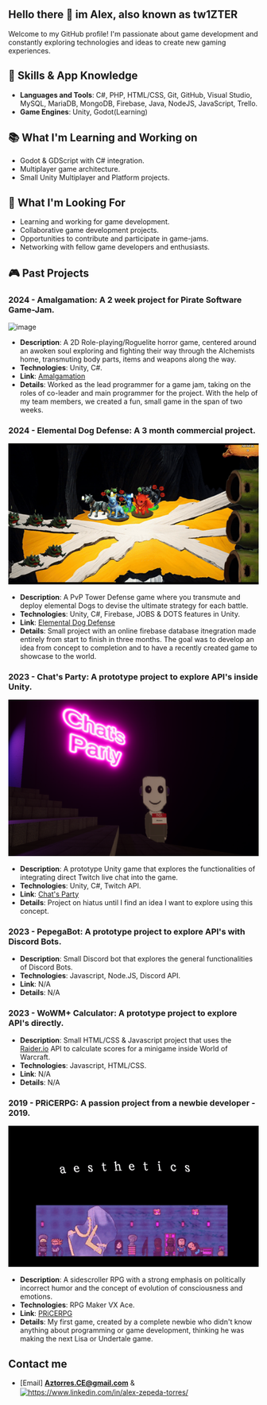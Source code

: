 ## Hello there 👋 im Alex, also known as tw1ZTER 

Welcome to my GitHub profile! I'm passionate about game development and constantly exploring technologies and ideas to create new gaming experiences.

## 🔧 Skills & App Knowledge
- **Languages and Tools**: C#, PHP, HTML/CSS, Git, GitHub, Visual Studio, MySQL, MariaDB, MongoDB, Firebase, Java, NodeJS, JavaScript, Trello.
- **Game Engines**: Unity, Godot(Learning)

## 📚 What I'm Learning and Working on
- Godot & GDScript with C# integration.
- Multiplayer game architecture.
- Small Unity Multiplayer and Platform projects.

## 🌟 What I'm Looking For
- Learning and working for game development.
- Collaborative game development projects.
- Opportunities to contribute and participate in game-jams.
- Networking with fellow game developers and enthusiasts.

## 🎮 Past Projects
### 2024 - Amalgamation: A 2 week project for Pirate Software Game-Jam.
![image](https://github.com/tw1ZTER/tw1ZTER/blob/main/Amalga.gif)
- **Description**: A 2D Role-playing/Roguelite horror game, centered around an awoken soul exploring and fighting their way through the Alchemists home, transmuting body parts, items and weapons along the way.
- **Technologies**: Unity, C#.
- **Link**: [Amalgamation](https://tw1zter.itch.io/amalgamation)
- **Details**: Worked as the lead programmer for a game jam, taking on the roles of co-leader and main programmer for the project. With the help of my team members, we created a fun, small game in the span of two weeks.

### 2024 - Elemental Dog Defense: A 3 month commercial project.
![image](https://github.com/tw1ZTER/tw1ZTER/blob/main/EDD.gif)
- **Description**: A PvP Tower Defense game where you transmute and deploy elemental Dogs to devise the ultimate strategy for each battle.
- **Technologies**: Unity, C#, Firebase, JOBS & DOTS features in Unity.
- **Link**: [Elemental Dog Defense](https://store.steampowered.com/app/3087110/Elemental_Dog_Defense/)
- **Details**: Small project with an online firebase database itnegration made entirely from start to finish in three months. The goal was to develop an idea from concept to completion and to have a recently created game to showcase to the world.

### 2023 - Chat's Party: A prototype project to explore API's inside Unity.
![image](https://github.com/tw1ZTER/tw1ZTER/blob/main/ChatsParty.png)
- **Description**: A prototype Unity game that explores the functionalities of integrating direct Twitch live chat into the game.
- **Technologies**: Unity, C#, Twitch API.
- **Link**: [Chat's Party](https://tw1zter.itch.io/chats-party)
- **Details**: Project on hiatus until I find an idea I want to explore using this concept.

### 2023 - PepegaBot: A prototype project to explore API's with Discord Bots.
- **Description**: Small Discord bot that explores the general functionalities of Discord Bots.
- **Technologies**: Javascript, Node.JS, Discord API.
- **Link**: N/A
- **Details**: N/A

### 2023 - WoWM+ Calculator: A prototype project to explore API's directly.
- **Description**: Small HTML/CSS & Javascript project that uses the [Raider.io](https://raider.io/) API to calculate scores for a minigame inside World of Warcraft.
- **Technologies**: Javascript, HTML/CSS.
- **Link**: N/A
- **Details**: N/A

### 2019 - PRiCERPG: A passion project from a newbie developer - 2019.
![image](https://github.com/tw1ZTER/tw1ZTER/blob/main/PRiCERPG2.gif)
- **Description**: A sidescroller RPG with a strong emphasis on politically incorrect humor and the concept of evolution of consciousness and emotions.
- **Technologies**: RPG Maker VX Ace.
- **Link**: [PRiCERPG](https://store.steampowered.com/app/963370/PRiCERPG/)
- **Details**: My first game, created by a complete newbie who didn't know anything about programming or game development, thinking he was making the next Lisa or Undertale game.

## Contact me
- [Email] **Aztorres.CE@gmail.com** & <a href="https://www.linkedin.com/in/alex-zepeda-torres/" target="blank"><img align="center" src="https://raw.githubusercontent.com/rahuldkjain/github-profile-readme-generator/master/src/images/icons/Social/linked-in-alt.svg" alt="https://www.linkedin.com/in/alex-zepeda-torres/" height="30" width="40" /></a>
</p>




